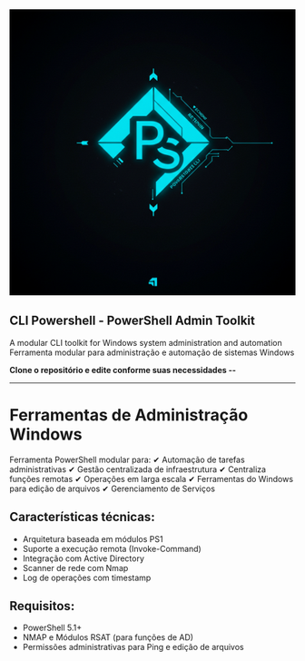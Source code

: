 <img src="powershell.jpg" alt="readme">


## CLI Powershell - PowerShell Admin Toolkit

A modular CLI toolkit for Windows system administration and automation
Ferramenta modular para administração e automação de sistemas Windows

**Clone o repositório e edite conforme suas necessidades --**

-------------------------------------
# Ferramentas de Administração Windows

Ferramenta PowerShell modular para:
✔ Automação de tarefas administrativas
✔ Gestão centralizada de infraestrutura
✔ Centraliza funções remotas
✔ Operações em larga escala
✔ Ferramentas do Windows para edição de arquivos
✔ Gerenciamento de Serviços

## Características técnicas:
- Arquitetura baseada em módulos PS1
- Suporte a execução remota (Invoke-Command)
- Integração com Active Directory
- Scanner de rede com Nmap
- Log de operações com timestamp

## Requisitos:
- PowerShell 5.1+
- NMAP e Módulos RSAT (para funções de AD) 
- Permissões administrativas para Ping e edição de arquivos

